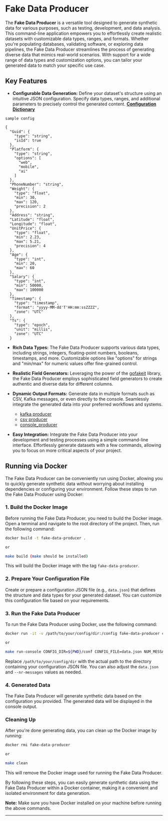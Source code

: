 # Fake Data Producer

The **Fake Data Producer** is a versatile tool designed to generate synthetic data for various purposes, such as
testing, development, and data analysis. This command-line application empowers you to effortlessly create realistic
datasets with customizable data types, ranges, and formats. Whether you're populating databases, validating software, or
exploring data pipelines, the Fake Data Producer streamlines the process of generating diverse data that mimics
real-world scenarios. With support for a wide range of data types and customization options, you can tailor your
generated data to match your specific use case.

## Key Features

- **Configurable Data Generation:** Define your dataset's structure using an intuitive JSON configuration. Specify data
  types, ranges, and additional parameters to precisely control the generated content. **[Configuration Dictionary](conf/readme.md)**

```shell
sample config

{
  "Guid": {
    "type": "string",
    "isId": true
  },
  "Platform": {
    "type": "string",
    "options": [
      "web",
      "mobile",
      "ai"
    ]
  },
  "PhoneNumber": "string",
  "Weight": {
    "type": "float",
    "min": 30,
    "max": 120,
    "precision": 2
  },
  "Address": "string",
  "Latitude": "float",
  "Longitude": "float",
  "UnitPrice": {
    "type": "float",
    "min": 2.23,
    "max": 5.21,
    "precision": 4
  },
  "Age": {
    "type": "int",
    "min": 20,
    "max": 60
  },
  "Salary": {
    "type": "int",
    "min": 50000,
    "max": 100000
  },
  "Timestamp": {
    "type": "timestamp",
    "format": "yyyy-MM-dd'T'HH:mm:ssZZZZ",
    "zone": "UTC"
  },
  "Ts": {
    "type": "epoch",
    "unit": "millis",
    "zone": "UTC"
  }
```
- **Rich Data Types:** The Fake Data Producer supports various data types, including strings, integers, floating-point numbers, booleans, timestamps, and more. Customizable options like "options" for strings and "min/max" for numeric values offer fine-grained control.

- **Realistic Field Generators:** Leveraging the power of the [gofakeit](https://github.com/brianvoe/gofakeit) library, the Fake Data Producer employs sophisticated field generators to create authentic and diverse data for different columns.

- **Dynamic Output Formats:** Generate data in multiple formats such as CSV, Kafka messages, or even directly to the console. Seamlessly integrate the generated data into your preferred workflows and systems.

  - [kafka producer](cmd/kafka/readme.md)
  - [csv producer](cmd/csv/readme.md)
  - [console_producer](cmd/console/readme.md)

- **Easy Integration:** Integrate the Fake Data Producer into your development and testing processes using a simple command-line interface. Effortlessly generate datasets with a few commands, allowing you to focus on more critical aspects of your project.

## Running via Docker

The Fake Data Producer can be conveniently run using Docker, allowing you to quickly generate synthetic data without worrying about installing dependencies or configuring your environment. Follow these steps to run the Fake Data Producer using Docker:

### 1. Build the Docker Image

Before running the Fake Data Producer, you need to build the Docker image. Open a terminal and navigate to the root directory of the project. Then, run the following command:

```bash
docker build -t fake-data-producer .

or 

make build (make should be installed)
```

This will build the Docker image with the tag `fake-data-producer`.

### 2. Prepare Your Configuration File

Create or prepare a configuration JSON file (e.g., `data.json`) that defines the structure and data types for your generated dataset. You can customize this configuration file based on your requirements.

### 3. Run the Fake Data Producer

To run the Fake Data Producer using Docker, use the following command:

```bash
docker run -it -v /path/to/your/config/dir:/config fake-data-producer console --config-dir /config --file data.json --nr-messages 10

or

make run-console CONFIG_DIR=${PWD}/conf CONFIG_FILE=data.json NUM_MESSAGES=10
```

Replace `/path/to/your/config/dir` with the actual path to the directory containing your configuration JSON file. You can also adjust the `data.json` and `--nr-messages` values as needed.

### 4. Generated Data

The Fake Data Producer will generate synthetic data based on the configuration you provided. The generated data will be displayed in the console output.

### Cleaning Up

After you're done generating data, you can clean up the Docker image by running:

```bash
docker rmi fake-data-producer

or 

make clean
```

This will remove the Docker image used for running the Fake Data Producer.

By following these steps, you can easily generate synthetic data using the Fake Data Producer within a Docker container, making it a convenient and isolated environment for data generation.

**Note:** Make sure you have Docker installed on your machine before running the above commands.

---
